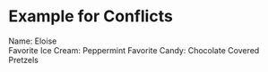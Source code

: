 # Example for Conflicts

Name: Eloise  
Favorite Ice Cream: Peppermint
Favorite Candy: Chocolate Covered Pretzels 
 
